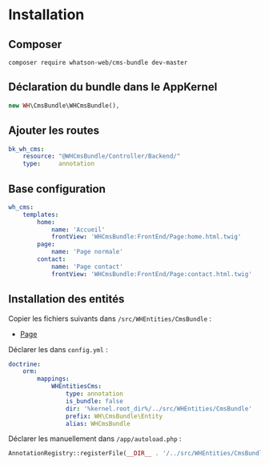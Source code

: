 # Installation
## Composer
`composer require whatson-web/cms-bundle dev-master`

## Déclaration du bundle dans le AppKernel

```php
new WH\CmsBundle\WHCmsBundle(),
```
## Ajouter les routes
```yaml
bk_wh_cms:
    resource: "@WHCmsBundle/Controller/Backend/"
    type:     annotation
```

## Base configuration
```yaml
wh_cms:
    templates:
        home:
            name: 'Accueil'
            frontView: 'WHCmsBundle:FrontEnd/Page:home.html.twig'
        page:
            name: 'Page normale'
        contact:
            name: 'Page contact'
            frontView: 'WHCmsBundle:FrontEnd/Page:contact.html.twig'
```

## Installation des entités
Copier les fichiers suivants dans `/src/WHEntities/CmsBundle` :

- [Page](https://github.com/whatson-web/CmsBundle/tree/master/docs/installation/WHEntities/Page.php)

Déclarer les dans `config.yml` :

```yaml
doctrine:
    orm:
        mappings:
            WHEntitiesCms:
                type: annotation
                is_bundle: false
                dir: '%kernel.root_dir%/../src/WHEntities/CmsBundle'
                prefix: WH\CmsBundle\Entity
                alias: WHCmsBundle
```

Déclarer les manuellement dans `/app/autoload.php` :

```php
AnnotationRegistry::registerFile(__DIR__ . '/../src/WHEntities/CmsBundle/Page.php');
```